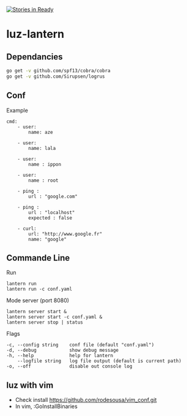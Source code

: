 [![Stories in Ready](https://badge.waffle.io/rodesousa/luz-lantern.png?label=ready&title=Ready)](https://waffle.io/rodesousa/luz-lantern)
# luz-lantern

## Dependancies
```bash
go get -v github.com/spf13/cobra/cobra
go get -v github.com/Sirupsen/logrus
```

## Conf
Example
```
cmd:
    - user:
        name: aze

    - user:
        name: lala

    - user:
        name : ippon

    - user:
        name : root

    - ping :
        url : "google.com"

    - ping :
        url : "localhost"
        expected : false

    - curl:
        url: "http://www.google.fr"
        name: "google"
```

## Commande Line

Run
```
lantern run 
lantern run -c conf.yaml
```

Mode server (port 8080)
```
lantern server start &
lantern server start -c conf.yaml &
lantern server stop | status
```

Flags
```
-c, --config string    conf file (default "conf.yaml")
-d, --debug            show debug message
-h, --help             help for lantern
    --logfile string   log file output (default is current path)
-o, --off              disable out console log
```

## luz with vim

- Check install https://github.com/rodesousa/vim_conf.git
- In vim, :GoInstallBinaries
